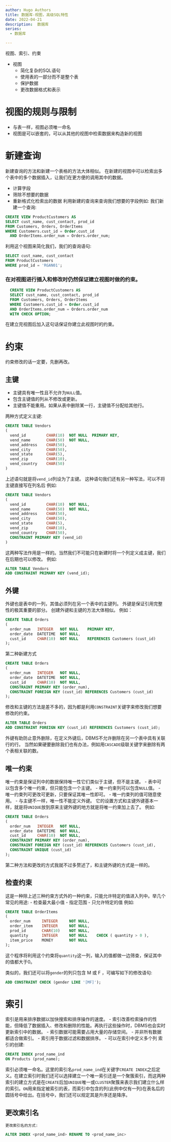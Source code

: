 ```yaml
---
author: Hugo Authors
title: 数据库-视图，高级SQL特性
date: 2022-04-21
description:  数据库
series:
  - 数据库

---
```

视图、索引、约束

- 视图
  - 简化复杂的SQL语句
  - 使用表的一部分而不是整个表
  - 保护数据
  - 更改数据格式和表示 

<!--more-->
# 视图的规则与限制
  - 与表一样，视图必须唯一命名
  - 视图是可以嵌套的，可以从其他的视图中检索数据来构造新的视图

# 新建查询
 新建查询的方法和新建一个表格的方法大体相似。
 在新建的视图中可以检索出多个表中的多个数据插入，让我们在更方便的调用其中的数据。
   - 计算字段
   - 筛除不想要的数据
   - 重新格式化检索出的数据
 利用新建的查询来查询我们想要的字段例如:
 我们新建一个查询:
 ```sql
 CREATE VIEW ProductCustomers AS
 SELECT cust_name, cust_contact, prod_id
 FROM Customers, Orders, OrderItems
 WHERE Customers.cust_id = Order.cust_id
   AND OrderItems.order_num = Orders.order_num;
 ```
 利用这个视图来简化我们，我们的查询语句:
 ```sql
 SELECT cust_name, cust_contact
 FROM ProductCustomers
 WHERE prod_id = 'RGAN01';
 ```
 ### 在对视图进行插入和修改时仍然保证建立视图时做的约束。

  ```sql
    CREATE VIEW ProductCustomers AS
    SELECT cust_name, cust_contact, prod_id
    FROM Customers, Orders, OrderItems
    WHERE Customers.cust_id = Order.cust_id
    AND OrderItems.order_num = Orders.order_num
    WITH CHECK OPTION;
  ```
  在建立完视图后加入这句话保证你建立此视图时的约束。


# 约束

 约束修改的话一定要，先删再改。

 ## 主键
   - 主键具有唯一性且不允许为`NULL`值。
   - 包含主键值的列从不修改或更新。
   - 主键值不能重用。如果从表中删除某一行，主键值不分配给其他行。

   两种方式定义主键:
   ```sql
   CREATE TABLE Vendors
   (
     vend_id         CHAR(10)  NOT NULL  PRIMARY KEY,
     vend_name       CHAR(50)  NOT NULL,
     vend_address    CHAR(50),
     vend_city       CHAR(50),
     vend_state      CHAR(5),
     vend_zip        CHAR(10),
     vend_country    CHAR(50)
   )
   ```
   上述语句就是将`vend_id`列设为了主键。
   这种语句我们还有另一种写法，可以不将主键直接写在列名后
   例如:
   ```sql
   CREATE TABLE Vendors
   (
     vend_id         CHAR(10)  NOT NULL,
     vend_name       CHAR(50)  NOT NULL,
     vend_address    CHAR(50),
     vend_city       CHAR(50),
     vend_state      CHAR(5),
     vend_zip        CHAR(10),
     vend_country    CHAR(50),
     CONSTRAINT PRIMARY KEY (vend_id)
   )
   ```
   这两种写法作用是一样的。当然我们不可能只在新建时将一个列定义成主键，我们在后期也可以修改。
   例如:
   ```sql
   ALTER TABLE Vendors
   ADD CONSTRAINT PRIMARY KEY (vend_id);
   ```

 ## 外键
   外键也是表中的一列，其值必须列在另一个表中的主键列。
   外键是保证引用完整性的极其重要的部分。
   创建外键和主键的方法大体相似。
   例如：
   ```sql
   CREATE TABLE Orders
   (
     order_num   INTEGER   NOT NULL    PRIMARY KEY,
     order_date  DATETIME  NOT NULL,
     cust_id     CHAR(10)  NOT NULL    REFERENCES Customers (cust_id)
   );
   ```
   第二种新建方式
   ```sql
   CREATE TABLE Orders
   (
     order_num   INTEGER   NOT NULL,
     order_date  DATETIME  NOT NULL,
     cust_id     CHAR(10)  NOT NULL,
     CONSTRAINT PRIMARY KEY (order_num),
     CONSTRAINT FOREIGN KEY (cust_id) REFERENCES Customers (cust_id)
   );
   ```
   修改和主键的方法是差不多的，因为都是利用`CONSTRAINT`关键字来修改我们想要修改的约束。
   ```sql
   ALTER TABLE Orders
   ADD CONSTRAINT FOREIGN KEY (cust_id) REFERENCES Customers (cust_id);
   ```
   外键有助防止意外删除，在定义外键后，DBMS不允许删除在另一个表中具有关联行的行。
   当然如果硬要删除我们也有办法，例如用`CASCADE`级联关键字来删除有两个表相关联的数。


 ## 唯一约束
   唯一约束是保证列中的数据保持唯一性它们类似于主键，但不是主键。
     - 表中可以包含多个唯一约束，但只能包含一个主键。
     - 唯一约束列可以包含`NULL`值。
     - 唯一约束列可更改可更新，只要保证其唯一性即可。
     - 唯一约束列的值可随意使用。
     - 与主键不一样，唯一性不能定义外键。
   它的设置方式和主键外键基本一样，就是将`UNIQUE`放到原来主键外键的地方就是将唯一约束加上去了。
   例如:
   ```sql
   CREATE TABLE Orders
   (
     order_num   INTEGER   NOT NULL,
     order_date  DATETIME  NOT NULL,
     cust_id     CHAR(10)  NOT NULL,
     CONSTRAINT PRIMARY KEY (order_num),
     CONSTRAINT FOREIGN KEY (cust_id) REFERENCES Customers (cust_id),
     CONSTRAINT UNIQUE (cust_id)
   );
   ```
   第二种方法和更改的方式我就不过多赘述了，和主键外键的方式是一样的。

 ## 检查约束
   这是一种除上述三种约束方式外的一种约束，只能允许特定的值进入列中。举几个常见的用途:
     - 检查最大最小值
     - 指定范围
     - 只允许特定的值
   例如:
   ```sql
   CREATE TABLE OrderItems
   (
     order_num     INTEGER     NOT NULL,
     order_item    INTEGER     NOT NULL,
     prod_id       CHAR(10)    NOT NULL,
     quantity      INTEGER     NOT NULL    CHECK ( quantity > 0 ),
     item_price    MONEY       NOT NULL
   );
   ```
   这个程序将利用这个约束将`quantity`这一列，输入的值都做一边筛查，保证其中的值都大于0。

   类似的，我们还可以将`gender`的列只包含 M 或 F ，可编写如下的修改语句:
   ```sql
   ADD CONSTRAINT CHECK (gender LIKE '[MF]');
   ```



# 索引
  索引是用来排序数据以加快搜索和排序操作的速度。
    - 索引改善检索操作的性能，但降低了数据插入、修改和删除的性能。再执行这些操作时，DBMS也会实时更新索引中的数据。
    - 索引数据可能需要占用大量的存储空间。
    - 并非所有数据都适合做索引。
    - 索引用于数据过滤和数据排序。
    - 可以在索引中定义多个列
  索引的创建:
  ```sql
  CREATE INDEX prod_name_ind
  ON Products (prod_name);
  ```
  索引必须唯一命名。这里的索引名`prod_name_ind`在关键字`CREATE INDEX`之后定义。在建立索引时我们还可以选择建立一个唯一索引还是一个聚簇索引，而这两种索引的建立方式是在`CREATE`后加`UNIQUE`唯一或`CLUSTER`聚簇来表示我们建立什么样的索引。`ON`用来指定被索引的表，而索引中包含的列(此例中仅有一列)在表名后的圆括号中给出。在括号中，我们还可以规定其是升序还是降序。

  ## 更改索引名
    更改索引名的方式:
   ```sql
   ALTER INDEX <prod_name_ind> RENAME TO <prod_name_inc>
   ```